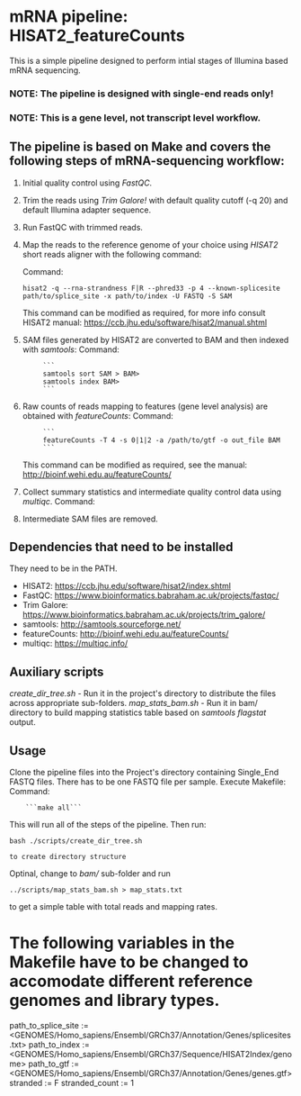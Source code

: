 # mRNA pipeline: HISAT2_featureCounts

This is a simple pipeline designed to perform intial stages of Illumina based mRNA sequencing.
### NOTE: **The pipeline is designed with single-end reads only!**
### NOTE: **This is a gene level, not transcript level workflow.**

## The pipeline is based on Make and covers the following steps of mRNA-sequencing workflow:
1. Initial quality control using *FastQC*.
2. Trim the reads using *Trim Galore!* with default quality cutoff (-q 20) and default Illumina adapter sequence.
3. Run FastQC with trimmed reads.
4. Map the reads to the reference genome of your choice using *HISAT2* short reads aligner with the following command:

   Command:
 
   ```hisat2 -q --rna-strandness F|R --phred33 -p 4 --known-splicesite path/to/splice_site -x path/to/index -U FASTQ -S SAM```
      
      This command can be modified as required, for more info consult HISAT2 manual: 
      https://ccb.jhu.edu/software/hisat2/manual.shtml 

5. SAM files generated by HISAT2 are converted to BAM and then indexed with *samtools*:
   Command: 
            
            ```
            samtools sort SAM > BAM>
            samtools index BAM>
            ```

6. Raw counts of reads mapping to features (gene level analysis) are obtained with *featureCounts*:
   Command: 

            ```
            featureCounts -T 4 -s 0|1|2 -a /path/to/gtf -o out_file BAM
            ```

   This command can be modified as required, see the manual:
   http://bioinf.wehi.edu.au/featureCounts/

7. Collect summary statistics and intermediate quality control data using *multiqc*.
   Command: <multiqc DIR>
      

8. Intermediate SAM files are removed.

## Dependencies that need to be installed
They need to be in the PATH.
* HISAT2: https://ccb.jhu.edu/software/hisat2/index.shtml
* FastQC: https://www.bioinformatics.babraham.ac.uk/projects/fastqc/
* Trim Galore: https://www.bioinformatics.babraham.ac.uk/projects/trim_galore/
* samtools: http://samtools.sourceforge.net/
* featureCounts: http://bioinf.wehi.edu.au/featureCounts/
* multiqc: https://multiqc.info/

## Auxiliary scripts
*create_dir_tree.sh* - Run it in the project's directory to distribute the files across appropriate sub-folders.
*map_stats_bam.sh* - Run it in bam/ directory to build mapping statistics table based on *samtools flagstat* output.


## Usage
Clone the pipeline files into the Project's directory containing Single_End FASTQ files.
There has to be one FASTQ file per sample.
Execute Makefile:
Command: 
       
        ```make all```

This will run all of the steps of the pipeline.
Then run:
   
   ```bash ./scripts/create_dir_tree.sh```
    
    to create directory structure

Optinal, change to *bam/* sub-folder and run 
   
   ```../scripts/map_stats_bam.sh > map_stats.txt``` 
    
   to get a simple table with total reads and mapping rates. 

# The following variables in the Makefile have to be changed to accomodate different reference genomes and library types.
path_to_splice_site := <GENOMES/Homo_sapiens/Ensembl/GRCh37/Annotation/Genes/splicesites.txt>
path_to_index := <GENOMES/Homo_sapiens/Ensembl/GRCh37/Sequence/HISAT2Index/genome>
path_to_gtf := <GENOMES/Homo_sapiens/Ensembl/GRCh37/Annotation/Genes/genes.gtf>
stranded := F
stranded_count := 1


